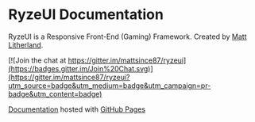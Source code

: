 # RyzeUI Documentation

RyzeUI is a Responsive Front-End (Gaming) Framework. Created by [Matt Litherland](http://twitter.com/mattsince87).

[![Join the chat at https://gitter.im/mattsince87/ryzeui](https://badges.gitter.im/Join%20Chat.svg)](https://gitter.im/mattsince87/ryzeui?utm_source=badge&utm_medium=badge&utm_campaign=pr-badge&utm_content=badge)

[Documentation](http://ryzedev.github.io/ryzeui/) hosted with [GitHub Pages](http://pages.github.com)